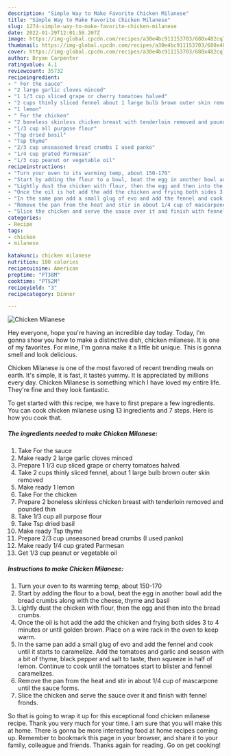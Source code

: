 ```yaml
---
description: "Simple Way to Make Favorite Chicken Milanese"
title: "Simple Way to Make Favorite Chicken Milanese"
slug: 1274-simple-way-to-make-favorite-chicken-milanese
date: 2022-01-29T12:01:58.207Z
image: https://img-global.cpcdn.com/recipes/a30e4bc911153703/680x482cq70/chicken-milanese-recipe-main-photo.jpg
thumbnail: https://img-global.cpcdn.com/recipes/a30e4bc911153703/680x482cq70/chicken-milanese-recipe-main-photo.jpg
cover: https://img-global.cpcdn.com/recipes/a30e4bc911153703/680x482cq70/chicken-milanese-recipe-main-photo.jpg
author: Bryan Carpenter
ratingvalue: 4.1
reviewcount: 35732
recipeingredient:
- " For the sauce"
- "2 large garlic cloves minced"
- "1 1/3 cup sliced grape or cherry tomatoes halved"
- "2 cups thinly sliced fennel about 1 large bulb brown outer skin removed"
- "1 lemon"
- " For the chicken"
- "2 boneless skinless chicken breast with tenderloin removed and pounded thin"
- "1/3 cup all purpose flour"
- "Tsp dried basil"
- "Tsp thyme"
- "2/3 cup unseasoned bread crumbs I used panko"
- "1/4 cup grated Parmesan"
- "1/3 cup peanut or vegetable oil"
recipeinstructions:
- "Turn your oven to its warming temp, about 150-170"
- "Start by adding the flour to a bowl, beat the egg in another bowl add the bread crumbs along with the cheese, thyme and basil"
- "Lightly dust the chicken with flour, then the egg and then into the bread crumbs."
- "Once the oil is hot add the add the chicken and frying both sides 3 to 4 minutes or until golden brown. Place on a wire rack in the oven to keep warm."
- "In the same pan add a small glug of evo and add the fennel and cook until it starts to caramelize. Add the tomatoes and garlic and season with a bit of thyme, black pepper and salt to taste, then squeeze in half of lemon. Continue to cook until the tomatoes start to blister and fennel caramelizes."
- "Remove the pan from the heat and stir in about 1/4 cup of mascarpone until the sauce forms."
- "Slice the chicken and serve the sauce over it and finish with fennel fronds."
categories:
- Recipe
tags:
- chicken
- milanese

katakunci: chicken milanese 
nutrition: 180 calories
recipecuisine: American
preptime: "PT38M"
cooktime: "PT52M"
recipeyield: "3"
recipecategory: Dinner

---
```



![Chicken Milanese](https://img-global.cpcdn.com/recipes/a30e4bc911153703/680x482cq70/chicken-milanese-recipe-main-photo.jpg)

Hey everyone, hope you're having an incredible day today. Today, I'm gonna show you how to make a distinctive dish, chicken milanese. It is one of my favorites. For mine, I'm gonna make it a little bit unique. This is gonna smell and look delicious.

Chicken Milanese is one of the most favored of recent trending meals on earth. It's simple, it is fast, it tastes yummy. It is appreciated by millions every day. Chicken Milanese is something which I have loved my entire life. They're fine and they look fantastic.




To get started with this recipe, we have to first prepare a few ingredients. You can cook chicken milanese using 13 ingredients and 7 steps. Here is how you cook that.

<!--inarticleads1-->

##### The ingredients needed to make Chicken Milanese:

1. Take  For the sauce
1. Make ready 2 large garlic cloves minced
1. Prepare 1 1/3 cup sliced grape or cherry tomatoes halved
1. Take 2 cups thinly sliced fennel, about 1 large bulb brown outer skin removed
1. Make ready 1 lemon
1. Take  For the chicken
1. Prepare 2 boneless skinless chicken breast with tenderloin removed and pounded thin
1. Take 1/3 cup all purpose flour
1. Take Tsp dried basil
1. Make ready Tsp thyme
1. Prepare 2/3 cup unseasoned bread crumbs (I used panko)
1. Make ready 1/4 cup grated Parmesan
1. Get 1/3 cup peanut or vegetable oil




<!--inarticleads2-->

##### Instructions to make Chicken Milanese:

1. Turn your oven to its warming temp, about 150-170
1. Start by adding the flour to a bowl, beat the egg in another bowl add the bread crumbs along with the cheese, thyme and basil
1. Lightly dust the chicken with flour, then the egg and then into the bread crumbs.
1. Once the oil is hot add the add the chicken and frying both sides 3 to 4 minutes or until golden brown. Place on a wire rack in the oven to keep warm.
1. In the same pan add a small glug of evo and add the fennel and cook until it starts to caramelize. Add the tomatoes and garlic and season with a bit of thyme, black pepper and salt to taste, then squeeze in half of lemon. Continue to cook until the tomatoes start to blister and fennel caramelizes.
1. Remove the pan from the heat and stir in about 1/4 cup of mascarpone until the sauce forms.
1. Slice the chicken and serve the sauce over it and finish with fennel fronds.




So that is going to wrap it up for this exceptional food chicken milanese recipe. Thank you very much for your time. I am sure that you will make this at home. There is gonna be more interesting food at home recipes coming up. Remember to bookmark this page in your browser, and share it to your family, colleague and friends. Thanks again for reading. Go on get cooking!
